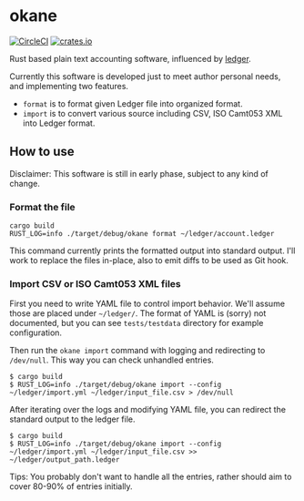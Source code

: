 # okane

[![CircleCI](https://circleci.com/gh/xkikeg/okane/tree/main.svg?style=svg)](https://circleci.com/gh/xkikeg/okane/tree/main)
[![crates.io](https://img.shields.io/crates/v/okane)](https://crates.io/crates/okane)

Rust based plain text accounting software, influenced by [ledger](https://github.com/ledger/ledger/).

Currently this software is developed just to meet author personal needs, and implementing two features.
*  `format` is to format given Ledger file into organized format.
*  `import` is to convert various source including CSV, ISO Camt053 XML into Ledger format.

## How to use

Disclaimer: This software is still in early phase, subject to any kind of change.

### Format the file

```shell
cargo build
RUST_LOG=info ./target/debug/okane format ~/ledger/account.ledger
```

This command currently prints the formatted output into standard output.
I'll work to replace the files in-place, also to emit diffs to be used as Git hook.

### Import CSV or ISO Camt053 XML files

First you need to write YAML file to control import behavior. We'll assume those are placed under `~/ledger/`.
The format of YAML is (sorry) not documented, but you can see `tests/testdata` directory for example configuration.

Then run the `okane import` command with logging and redirecting to `/dev/null`. This way you can check unhandled entries.

```shell
$ cargo build
$ RUST_LOG=info ./target/debug/okane import --config ~/ledger/import.yml ~/ledger/input_file.csv > /dev/null
```

After iterating over the logs and modifying YAML file, you can redirect the standard output to the ledger file.

```shell
$ cargo build
$ RUST_LOG=info ./target/debug/okane import --config ~/ledger/import.yml ~/ledger/input_file.csv >> ~/ledger/output_path.ledger
```

Tips: You probably don't want to handle all the entries, rather should aim to cover 80-90% of entries initially.
